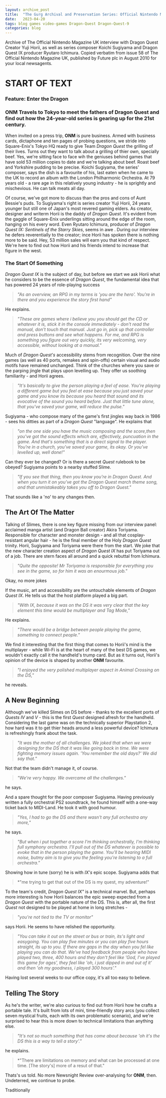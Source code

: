 ```yaml
---
layout: archive_post
title:  "The Gurg Archival and Preservation Series: Official Nintendo Magazine interview with Dragon Quest Creator Yuji Horii"
date:   2023-04-20
tags: blog games video-games Dragon-Quest Dragon-Quest-9
categories: blog
---
```


Archive of The Official Nintendo Magazine UK interview with Dragon Quest Creator Yuji Horii, as well as series composer Koichi Sugiyama and Dragon Quest IX producer Ryutaro Ichimura. Copied verbatim from issue 58 of The Official Nintendo Magazine UK, published by Future plc in August 2010 for your local newsagents.

# START OF TEXT

### Feature: Enter the Dragon

### ONM Travels to Tokyo to meet the fathers of Dragon Quest and find out how the 24-year-old series is gearing up for the 21st century.

When invited on a press trip, __ONM__ is pure business. Armed with business cards, dictaphone and ten pages of probing questions, we stride into Square-Enix's Tokyo HQ ready to give Team *Dragon Quest* the grilling of their lives. Turns out they want to talk about a grilling of thier own, specially beef. Yes, we're sitting face to face wih the geniuses behind games that have sold 53 million copies to date and we're talking about beef. Roast beef and Yorkshire pudding to be precise. Koichi Sugiyama, the series' composer, says the dish is a favourite of his, last eaten when he came to the UK to record an album with the London Philharmonic Orchestra. At 79 years old - a rare age in this relatively young industry - he is sprightly and mischevious. He can talk meats all day.

Of course, we've got more to discuss than the pros and cons of Aunt Bessie's puds. To Sugiyama's right is series creator Yuji Horii, 24 years younger but still one of Japan's most revered gaming elders. As creator, designer and writerm Horii is the daddy of *Dragon Quest*. It's evident from the gaggle of Square-Enix underlings sitting around the edge of the room, hanging on his every word. Even Ryutaro Ichimura, producer of *Dragon Quest IX: Sentinels of the Starry Skies*, seems in awe . During our interview he defers reverentially to the creator; ince Horii has spoken there is nothing more to be said. Hey, 53 million sales will earn you that kind of respect. We're here to find out how Horii and his friends intend to increase that figure in the west.

### The Start Of Something

*Dragon Quest IX* is the subject of day, but before we start we ask Horii what he considers to be the essence of *Dragon Quest*, the fundamental idea that has powered 24 years of role-playing success

>*"As an overview, an RPG in my terms is 'you are the hero'. You're in there and you experience the story first hand"*

He explains.

>*"These are games where i believe you you should get the CD or whatever it is, stick it in the console immediately - don't read the manual, don't touch that manual. Just go in, pick up that controller and press buttons and see what happens. For me, and RPG is something you figure out very quickly, its very welcoming, very accessible, without looking at a manual."*

Much of *Dragon Quest's* accessibility stems from recognition. Over the nine games (as well as 40 ports, remakes and spin-offs) certain visual and audio motifs have remained unchanged. Think of the churches where you save or the parping jingle that plays upon levelling up. They offer us soothing familiarity - and Horii agrees.

>*"It's basically to give the person playing a feel of ease. You're playing a different game but you feel at ease because you just saved your game and you know its because you heard that sound and its evocative of the sound you heard before. Just that little tune alone, that you've saved your game, will reduce the pulse."*


Sugiyama - who compose many of the game's first jingles way back in 1986 - sees his ditties as part of a *Dragon Quest* "language". He explains that

>*"on the one side you have the music composing and the score,then you've got the sound effects which are, effectively, puncuation in the game. And that's something that is a direct signal to the player. You're in a church, you've saved your game, its okay. Or you've levelled up, well done!"*

Can they ever be changed? Or is there a secret *Quest* rulebook to be obeyed? Sugiyama points to a nearby stuffed Slime. 

>*"If you see that thing, then you know you're in Dragon Quest. And when you turn it on you've got the Dragon Quest march theme song, and that unmistakeably takes you off to Dragon Quest."*

That sounds like a 'no' to any changes then.

## The Art Of The Matter

Talking of Slimes, there is one key figure missing from our interview panel: acclaimed manga artist (and Dragon Ball creator) Akira Toriyama. Responsible for character and monster design - and all that cosplay-resistant angular hair - he is the final member of the Holy *Dragon Quest* trinity. Horii, Sugiyama and Toriyama were there from the start. We joke that the new character creation aspect of *Dragon Quest IX* has put Toriyama out of a job. There are stern faces all around and a quick rebuttal from Ichimura.

>*"Quite the opposite! Mr Toriyama is responsible for everything you see in the game, so for him it was an enourmous job."*

Okay, no more jokes

If the music, art and accessibility are the untouchable elements of *Dragon Quest IX*. He tells us that the host platform played a big part.

>*"With IX, because it was on the DS it was very clear that the key element this time would be multiplayer and Tag Mode,"*


He explains.

>*"There would be a bridge between people playing the game, something to connect people."*

We find it interesting that the first  thing that comes to Horii's mind is the multiplayer - while Wi-Fi is at the heart of many of the best DS games, we wouldn't exactly call it the handheld's trump card. But as it turns out, Horii's opinion of the device is shaped by another __ONM__ favourite. 

>*"I enjoyed the very polished multiplayer aspect in Animal Crossing on the DS,"*

he reveals.

## A New Beginning

Although we've killed Slimes on DS before - thanks to the excellent ports of *Quests IV* and *V* - this is the first *Quest* designed afresh for the handheld. Considering the last game was on the technically superior Playstation 2, how hard was it to get thier heads around a less powerful device? Ichimura is refreshingly  frank about the task. 

>*"It was the mother of all challenges. We joked that when we were designing for the DS that it was like going back in time. We were fighting memory issues again. 'You remember the old days?' We did say that."*

Not that the team didn't manage it, of course.

>*"We're very happy. We overcame all the challenges."*

he says.

And a spare thought for the poor composer Sugiyama. Having previously written a fully orchestral PS2 soundtrack, he found himself with a one-way ticket back to MIDI-Land. He took it with good humour.

>*"Yes, I had to go the DS and there wasn't any full orchestra any more,"*

he says. 

>*"But when i put together a score I'm thinking orchestrally, I'm thinking full symphony orchestra. I'll pull out of the DS whatever is possible to evoke that in the person playing the game. You'll be hearing MIDI noise, butmy aim is to give you the feeling you're listening to a full orchestra."*

Showing how in tune (sorry) he is with *IX's* epic scope. Sugiyama adds that

>*"me trying to get that out of the DS is my quest, my adventure!"

To the team's credit, *Dragon Quest IX"* is a technical marvel. But, perhaps more interesting is how Horii balances the epic sweep expected from a *Dragon Quest* with the portable nature of the DS. This is, after all, the first *Quest* not designed to be played at home in long stretches -

>*"you're not tied to the TV or monitor"*

says Horii. He seems to have relished the opportunity. 

>*"You can take it out on the street or bus or train, its's light and easygoing. You can play five minutes or you can play five hours straight, its up to you. If there are gaps in the day when you fel like playing you can do that. We've had feedback from people who have played two, three, 400 hours and they don't feel like 'God, I've played this game for ages', they feel like 'oh, i just dipped in and out of it' and then 'oh my goodness, i played 300 hours'."*

Having lost several weeks to our office copy, it's all too easy to believe.

## Telling The Story

As he's the writer, we're also curious to find out from Horii how he crafts a portable tale. It's built from lots of mini, time-friendly story arcs (you collect seven mystical fruits, each with its own problematic scenario), and we're surprised to hear this is more down to technical limitations than anything else.

>*"It's not so much something that has come about because 'oh it's the DS this is a way to tell a story'."*

he explains.

>*"There are limitations on memory and what can be processed at one time. [The story's] more of a resut of that."

Thats's us told. No more Newsnight Review over-analysing for __ONM__, then. Undeterred, we continue to probe.

Traditionally